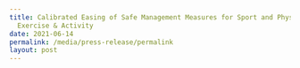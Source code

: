 ```yaml
---
title: Calibrated Easing of Safe Management Measures for Sport and Physical
  Exercise & Activity
date: 2021-06-14
permalink: /media/press-release/permalink
layout: post
---
```

